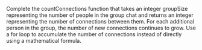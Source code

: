 Complete the countConnections function that takes an integer groupSize representing the number of people in the group chat and returns an integer representing the number of connections between them. For each additional person in the group, the number of new connections continues to grow. Use a for loop to accumulate the number of connections instead of directly using a mathematical formula.

